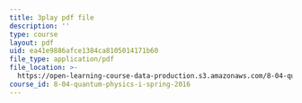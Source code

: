 ```yaml
---
title: 3play pdf file
description: ''
type: course
layout: pdf
uid: ea41e9886afce1384ca8105014171b60
file_type: application/pdf
file_location: >-
  https://open-learning-course-data-production.s3.amazonaws.com/8-04-quantum-physics-i-spring-2016/ea41e9886afce1384ca8105014171b60_AtjMKPzNIXQ.pdf
course_id: 8-04-quantum-physics-i-spring-2016
---
```

